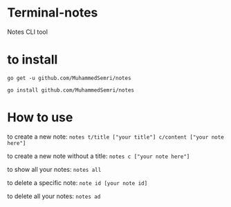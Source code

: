 # Terminal-notes
Notes CLI tool 

# to install 

`go get -u github.com/MuhammedSemri/notes`

`go install github.com/MuhammedSemri/notes`

# How to use

to create a new note:
`notes t/title ["your title"] c/content ["your note here"]`

to create a new note without a title:
`notes c ["your note here"]`

to show all your notes:
`notes all`

to delete a specific note: 
`note id [your note id]`

to delete all your notes:
`notes ad`
